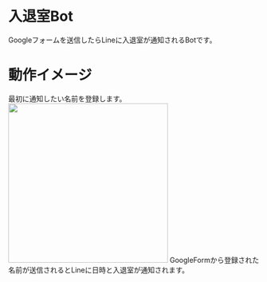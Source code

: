 # 入退室Bot
Googleフォームを送信したらLineに入退室が通知されるBotです。
# 動作イメージ
最初に通知したい名前を登録します。<br>
<img src="https://user-images.githubusercontent.com/30517006/147665031-2a56960c-895e-42b8-9c53-9739097086e0.gif" width="320px">
GoogleFormから登録された名前が送信されるとLineに日時と入退室が通知されます。
